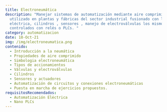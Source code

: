 ```yaml
---
title: Electroneumática
description: "Manejar sistemas de automatización mediante aire comprimido muy
  utilizado en plantas y fábricas del sector industrial fusionado con la parte
  eléctrica, cilindros , sensores , manejo de electroválvulas los mismos
  controlados con relés o PLCs. "
category: automatizacion
date: 18-Oct-21
img: /img/electroneumatica.png
contenido:
  - Introducción a la neumática
  - Propiedades de aire comprimido
  - Simbologia electroneumática
  - Tipos de accionamientos
  - Válvulas y electroválvulas
  - Cilindros
  - Sensores y actuadores
  - Automatización de circuitos y conexiones electroneumáticas
  - Puesta en marcha de ejercicios propuestos.
requisitosRecomendados:
  - Automatización Eléctrica
  - Nano PLCs
---
```

